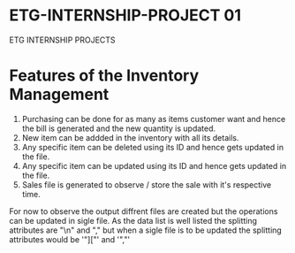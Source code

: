 # ETG-INTERNSHIP-PROJECT 01
ETG INTERNSHIP PROJECTS

# Features of the Inventory Management
1. Purchasing can be done for as many as items customer want and hence the bill is generated and the new quantity is updated.
2. New item can be addded in the inventory with all its details.
3. Any specific item can be deleted using its ID and hence gets updated in the file.
4. Any specific item can be updated using its ID and hence gets updated in the file.
5. Sales file is generated to observe / store the sale with it's respective time.

For now to observe the output diffrent files are created but the operations can be updated in sigle file.
As the data list is well listed the splitting attributes are "\n" and ","
but when a sigle file is to be updated the splitting attributes would be '"]["' and '","'
